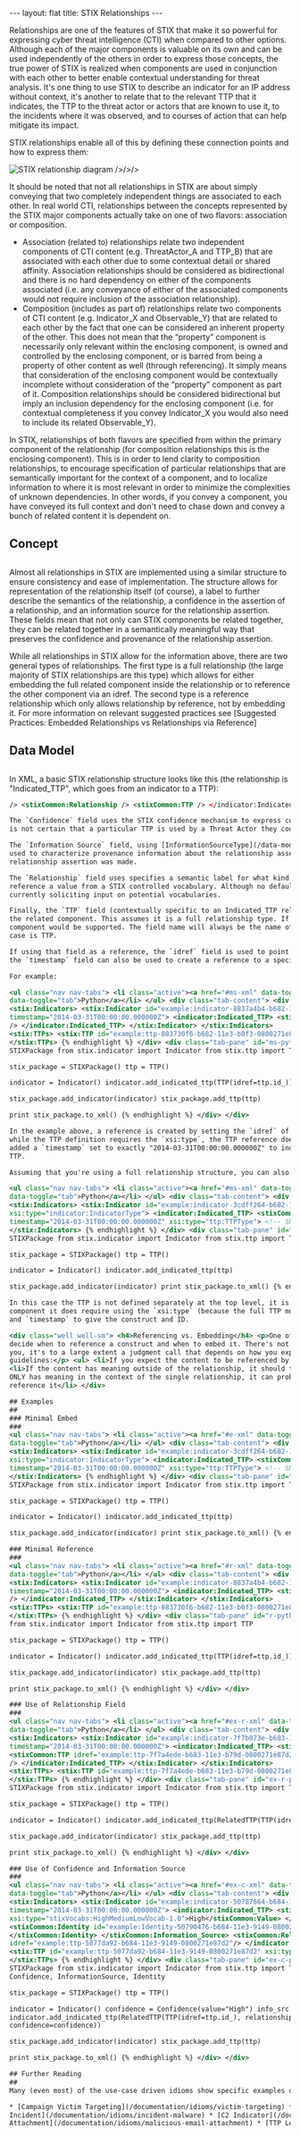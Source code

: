 --- layout: flat title: STIX Relationships ---

Relationships are one of the features of STIX that make it so powerful for expressing cyber threat intelligence (CTI) when compared to other
options. Although each of the major components is valuable on its own and can be used independently of the others in order to express those
concepts, the true power of STIX is realized when components are used in conjunction with each other to better enable contextual
understanding for threat analysis. It's one thing to use STIX to describe an indicator for an IP address without context, it's another to
relate that to the relevant TTP that it indicates, the TTP to the threat actor or actors that are known to use it, to the incidents where it
was observed, and to courses of action that can help mitigate its impact.

STIX relationships enable all of this by defining these connection points and how to express them:

<img src="/images/stix-architecture.png" alt="STIX relationship diagram"
/>
/>/>/>

It should be noted that not all relationships in STIX are about simply conveying that two completely independent things are associated to each other. In real world CTI, relationships between the concepts represented by the STIX major components actually take on one of two flavors: association or composition. 

* Association (related to) relationships relate two independent components of CTI content (e.g. ThreatActor_A and TTP_B) that are associated with each other due to some contextual detail or shared affinity. Association relationships should be considered as bidirectional and there is no hard dependency on either of the components associated (i.e. any conveyance of either of the associated components would not require inclusion of the association relationship).
* Composition (includes as part of) relationships relate two components of CTI content (e.g. Indicator_X and Observable_Y) that are related to each other by the fact that one can be considered an inherent property of the other. This does not mean that the “property” component is necessarily only relevant within the enclosing component, is owned and controlled by the enclosing component, or is barred from being a property of other content as well (through referencing). It simply means that consideration of the enclosing component would be contextually incomplete without consideration of the “property” component as part of it. Composition relationships should be considered bidirectional but imply an inclusion dependency for the enclosing component (i.e. for contextual completeness if you convey Indicator_X you would also need to include its related Observable_Y).
   
In STIX, relationships of both flavors are specified from within the primary component of the relationship (for composition relationships this is the enclosing component). This is in order to lend clarity to composition relationships, to encourage specification of particular relationships that are semantically important for the context of a component, and to localize information to where it is most relevant in order to minimize the complexities of unknown dependencies. In other words, if you convey a component, you have conveyed its full context and don't need to chase down and convey a bunch of related content it is dependent on. 

## Concept
## 
Almost all relationships in STIX are implemented using a similar structure to ensure consistency and ease of implementation. The structure allows
for representation of the relationship itself (of course), a label to further describe the semantics of the relationship, a confidence in
the assertion of a relationship, and an information source for the relationship assertion. These fields mean that not only can STIX
components be related together, they can be related together in a semantically meaningful way that preserves the confidence and provenance
of the relationship assertion.

While all relationships in STIX allow for the information above, there are two general types of relationships. The first type is a full
relationship (the large majority of STIX relationships are this type) which allows for either embedding the full related component inside
the relationship or to reference the other component via an idref. The second type is a reference relationship which only allows
relationship by reference, not by embedding it. For more information on relevant suggested practices see [Suggested Practices: Embedded Relationships vs Relationships via Reference] 

## Data Model
## 
In XML, a basic STIX relationship structure looks like this (the relationship is "Indicated_TTP", which goes from an indicator to a TTP):

```xml <indicator:Indicator> <indicator:Indicated_TTPs> <indicator:Indicated_TTP> <stixCommon:Confidence /> <stixCommon:Information_Source
/> <stixCommon:Relationship /> <stixCommon:TTP /> </indicator:Indicated_TTP> </indicator:Indicated_TTPs> </indicator:Indicator> ```

The `Confidence` field uses the STIX confidence mechanism to express confidence in the relationship assertion. For example, if the producer
is not certain that a particular TTP is used by a Threat Actor they could use "Low" confidence to denote that.

The `Information Source` field, using [InformationSourceType](/data-model/{{site.current_version}}/stixCommon/ InformationSourceType), is
used to characterize provenance information about the relationship assertion. It can be used to indicate who, when, and how (what tools) the
relationship assertion was made.

The `Relationship` field uses specifies a semantic label for what kind of relationship is being asserted. This value can be ad-hoc or
reference a value from a STIX controlled vocabulary. Although no default vocabulary has currently been defined, the STIX community is
currently soliciting input on potential vocabularies.

Finally, the `TTP` field (contextually specific to an Indicated_TTP relationship) contains either a reference to or a full representation of
the related component. This assumes it is a full relationship type. If it is only a reference type then only a reference to the related
component would be supported. The field name will always be the name of the component that the relationship is pointing to, which in this
case is TTP.

If using that field as a reference, the `idref` field is used to point to the `id` of the construct that the relationship is to. Optionally,
the `timestamp` field can also be used to create a reference to a specific version of the construct.

For example:

<ul class="nav nav-tabs"> <li class="active"><a href="#ms-xml" data-toggle="tab">XML</a></li> <li><a href="#ms-python"
data-toggle="tab">Python</a></li> </ul> <div class="tab-content"> <div class="tab-pane active" id="ms-xml"> {% highlight xml linenos %}
<stix:Indicators> <stix:Indicator id="example:indicator-8837a4b4-b682-11e3-b0f3-0800271e87d2" xsi:type='indicator:IndicatorType'
timestamp="2014-03-31T00:00:00.000000Z"> <indicator:Indicated_TTP> <stixCommon:TTP idref="example:ttp-883730f6-b682-11e3-b0f3-0800271e87d2"
/> </indicator:Indicated_TTP> </stix:Indicator> </stix:Indicators>
<stix:TTPs> <stix:TTP id="example:ttp-883730f6-b682-11e3-b0f3-0800271e87d2" xsi:type='ttp:TTPType' timestamp="2014-03-31T00:00:00.000000Z"/>
</stix:TTPs> {% endhighlight %} </div> <div class="tab-pane" id="ms-python"> {% highlight python linenos %} from stix.core import
STIXPackage from stix.indicator import Indicator from stix.ttp import TTP

stix_package = STIXPackage() ttp = TTP()

indicator = Indicator() indicator.add_indicated_ttp(TTP(idref=ttp.id_))

stix_package.add_indicator(indicator) stix_package.add_ttp(ttp)

print stix_package.to_xml() {% endhighlight %} </div> </div>

In the example above, a reference is created by setting the `idref` of the relationship TTP to the `id` of the TTP related itself. Note that
while the TTP definition requires the `xsi:type`, the TTP reference does not because it only uses the `idref` field. It could also have
added a `timestamp` set to exactly "2014-03-31T00:00:00.000000Z" to indicate that the relationship applies to that specific version of the
TTP.

Assuming that you're using a full relationship structure, you can also choose to embed the related component:

<ul class="nav nav-tabs"> <li class="active"><a href="#ms-xml" data-toggle="tab">XML</a></li> <li><a href="#embed-python"
data-toggle="tab">Python</a></li> </ul> <div class="tab-content"> <div class="tab-pane active" id="ms-xml"> {% highlight xml linenos %}
<stix:Indicators> <stix:Indicator id="example:indicator-3cdff264-b682-11e3-ab3e-0800271e87d2" timestamp="2014-03-31T00:00:00.000000Z"
xsi:type="indicator:IndicatorType"> <indicator:Indicated_TTP> <stixCommon:TTP id="example:ttp-3cdf6c54-b682-11e3-ab3e-0800271e87d2"
timestamp="2014-03-31T00:00:00.000000Z" xsi:type="ttp:TTPType"> <!-- SNIP --> </stixCommon:TTP> </indicator:Indicated_TTP> </stix:Indicator>
</stix:Indicators> {% endhighlight %} </div> <div class="tab-pane" id="embed-python"> {% highlight python linenos %} from stix.core import
STIXPackage from stix.indicator import Indicator from stix.ttp import TTP

stix_package = STIXPackage() ttp = TTP()

indicator = Indicator() indicator.add_indicated_ttp(ttp)

stix_package.add_indicator(indicator) print stix_package.to_xml() {% endhighlight %} </div> </div>

In this case the TTP is not defined separately at the top level, it is included in full inside the Indicated TTP. When embedding another
component it does require using the `xsi:type` (because the full TTP model is being used) and allows (but does not require) the use of `id`
and `timestamp` to give the construct and ID.

<div class="well well-sm"> <h4>Referencing vs. Embedding</h4> <p>One of the most common questions that the STIX team gets is about how to
decide when to reference a construct and when to embed it. There's not a decisive answer to this question that will make the decision for
you, it's to a large extent a judgment call that depends on how you expect the content to be used. That said, there are a few
guidelines:</p> <ul> <li>If you expect the content to be referenced by multiple other components, it should typically not be embedded</li>
<li>If the content has meaning outside of the relationship, it should typically not be embedded</li> <li>If the content, on the other hand,
ONLY has meaning in the context of the single relationship, it can probably be embedded</li> <li>If you're not sure, it's probably safer to
reference it</li> </div>

## Examples
## 
### Minimal Embed
### 
<ul class="nav nav-tabs"> <li class="active"><a href="#e-xml" data-toggle="tab">XML</a></li> <li><a href="#e-python"
data-toggle="tab">Python</a></li> </ul> <div class="tab-content"> <div class="tab-pane active" id="e-xml"> {% highlight xml linenos %}
<stix:Indicators> <stix:Indicator id="example:indicator-3cdff264-b682-11e3-ab3e-0800271e87d2" timestamp="2014-03-31T00:00:00.000000Z"
xsi:type="indicator:IndicatorType"> <indicator:Indicated_TTP> <stixCommon:TTP id="example:ttp-3cdf6c54-b682-11e3-ab3e-0800271e87d2"
timestamp="2014-03-31T00:00:00.000000Z" xsi:type="ttp:TTPType"> <!-- SNIP --> </stixCommon:TTP> </indicator:Indicated_TTP> </stix:Indicator>
</stix:Indicators> {% endhighlight %} </div> <div class="tab-pane" id="e-python"> {% highlight python linenos %} from stix.core import
STIXPackage from stix.indicator import Indicator from stix.ttp import TTP

stix_package = STIXPackage() ttp = TTP()

indicator = Indicator() indicator.add_indicated_ttp(ttp)

stix_package.add_indicator(indicator) print stix_package.to_xml() {% endhighlight %} </div> </div>

### Minimal Reference
### 
<ul class="nav nav-tabs"> <li class="active"><a href="#r-xml" data-toggle="tab">XML</a></li> <li><a href="#r-python"
data-toggle="tab">Python</a></li> </ul> <div class="tab-content"> <div class="tab-pane active" id="r-xml"> {% highlight xml linenos %}
<stix:Indicators> <stix:Indicator id="example:indicator-8837a4b4-b682-11e3-b0f3-0800271e87d2" xsi:type='indicator:IndicatorType'
timestamp="2014-03-31T00:00:00.000000Z"> <indicator:Indicated_TTP> <stixCommon:TTP idref="example:ttp-883730f6-b682-11e3-b0f3-0800271e87d2"
/> </indicator:Indicated_TTP> </stix:Indicator> </stix:Indicators>
<stix:TTPs> <stix:TTP id="example:ttp-883730f6-b682-11e3-b0f3-0800271e87d2" xsi:type='ttp:TTPType' timestamp="2014-03-31T00:00:00.000000Z"/>
</stix:TTPs> {% endhighlight %} </div> <div class="tab-pane" id="r-python"> {% highlight python linenos %} from stix.core import STIXPackage
from stix.indicator import Indicator from stix.ttp import TTP

stix_package = STIXPackage() ttp = TTP()

indicator = Indicator() indicator.add_indicated_ttp(TTP(idref=ttp.id_))

stix_package.add_indicator(indicator) stix_package.add_ttp(ttp)

print stix_package.to_xml() {% endhighlight %} </div> </div>

### Use of Relationship Field
### 
<ul class="nav nav-tabs"> <li class="active"><a href="#ex-r-xml" data-toggle="tab">XML</a></li> <li><a href="#ex-r-python"
data-toggle="tab">Python</a></li> </ul> <div class="tab-content"> <div class="tab-pane active" id="ex-r-xml"> {% highlight xml linenos %}
<stix:Indicators> <stix:Indicator id="example:indicator-7f7b073e-b683-11e3-b79d-0800271e87d2" xsi:type='indicator:IndicatorType'
timestamp="2014-03-31T00:00:00.000000Z"> <indicator:Indicated_TTP> <stixCommon:Relationship>Indicates Malware</stixCommon:Relationship>
<stixCommon:TTP idref="example:ttp-7f7a4ede-b683-11e3-b79d-0800271e87d2"
/> </indicator:Indicated_TTP> </stix:Indicator> </stix:Indicators>
<stix:TTPs> <stix:TTP id="example:ttp-7f7a4ede-b683-11e3-b79d-0800271e87d2" xsi:type='ttp:TTPType' timestamp="2014-03-31T00:00:00.000000Z"/>
</stix:TTPs> {% endhighlight %} </div> <div class="tab-pane" id="ex-r-python"> {% highlight python linenos %} from stix.core import
STIXPackage from stix.indicator import Indicator from stix.ttp import TTP from stix.common.related import RelatedTTP

stix_package = STIXPackage() ttp = TTP()

indicator = Indicator() indicator.add_indicated_ttp(RelatedTTP(TTP(idref=ttp.id_), relationship="Indicates Malware"))

stix_package.add_indicator(indicator) stix_package.add_ttp(ttp)

print stix_package.to_xml() {% endhighlight %} </div> </div>

### Use of Confidence and Information Source
### 
<ul class="nav nav-tabs"> <li class="active"><a href="#ex-c-xml" data-toggle="tab">XML</a></li> <li><a href="#ex-c-python"
data-toggle="tab">Python</a></li> </ul> <div class="tab-content"> <div class="tab-pane active" id="ex-c-xml"> {% highlight xml linenos %}
<stix:Indicators> <stix:Indicator id="example:indicator-50787664-b684-11e3-9149-0800271e87d2" xsi:type='indicator:IndicatorType'
timestamp="2014-03-31T00:00:00.000000Z"> <indicator:Indicated_TTP> <stixCommon:Confidence> <stixCommon:Value
xsi:type="stixVocabs:HighMediumLowVocab-1.0">High</stixCommon:Value> </stixCommon:Confidence> <stixCommon:Information_Source>
<stixCommon:Identity id="example:Identity-50790476-b684-11e3-9149-0800271e87d2"> <stixCommon:Name>Acme, Inc.</stixCommon:Name>
</stixCommon:Identity> </stixCommon:Information_Source> <stixCommon:Relationship>Indicates Malware</stixCommon:Relationship> <stixCommon:TTP
idref="example:ttp-5077da92-b684-11e3-9149-0800271e87d2"/> </indicator:Indicated_TTP> </stix:Indicator> </stix:Indicators> <stix:TTPs>
<stix:TTP id="example:ttp-5077da92-b684-11e3-9149-0800271e87d2" xsi:type='ttp:TTPType' timestamp="2014-03-31T00:00:00.000000Z"/>
</stix:TTPs> {% endhighlight %} </div> <div class="tab-pane" id="ex-c-python"> {% highlight python linenos %} from stix.core import
STIXPackage from stix.indicator import Indicator from stix.ttp import TTP from stix.common.related import RelatedTTP from stix.common import
Confidence, InformationSource, Identity

stix_package = STIXPackage() ttp = TTP()

indicator = Indicator() confidence = Confidence(value="High") info_src = InformationSource(identity=Identity(name="Acme, Inc."))
indicator.add_indicated_ttp(RelatedTTP(TTP(idref=ttp.id_), relationship="Indicates Malware", information_source=info_src,
confidence=confidence))

stix_package.add_indicator(indicator) stix_package.add_ttp(ttp)

print stix_package.to_xml() {% endhighlight %} </div> </div>

## Further Reading
## 
Many (even most) of the use-case driven idioms show specific examples of STIX relationships:

* [Campaign Victim Targeting](/documentation/idioms/victim-targeting) * [Malware used in an
Incident](/documentation/idioms/incident-malware) * [C2 Indicator](/documentation/idioms/c2-indicator) * [Malicious E-mail
Attachment](/documentation/idioms/malicious-email-attachment) * [TTP Leveraged by a Threat Actor](/documentation/idioms/leveraged-ttp)
